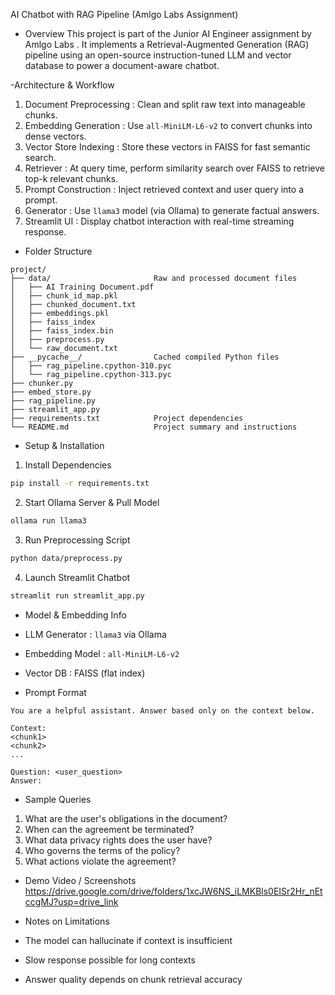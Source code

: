 AI Chatbot with RAG Pipeline (Amlgo Labs Assignment)

- Overview
This project is part of the Junior AI Engineer assignment by  Amlgo Labs . It implements a Retrieval-Augmented Generation (RAG) pipeline using an open-source instruction-tuned LLM and vector database to power a document-aware chatbot.

 

-Architecture & Workflow

1.  Document Preprocessing : Clean and split raw text into manageable chunks.
2.  Embedding Generation : Use `all-MiniLM-L6-v2` to convert chunks into dense vectors.
3.  Vector Store Indexing : Store these vectors in FAISS for fast semantic search.
4.  Retriever : At query time, perform similarity search over FAISS to retrieve top-k relevant chunks.
5.  Prompt Construction : Inject retrieved context and user query into a prompt.
6.  Generator : Use `llama3` model (via Ollama) to generate factual answers.
7.  Streamlit UI : Display chatbot interaction with real-time streaming response.

 

-  Folder Structure
```
project/
├── data/                       Raw and processed document files
│   ├── AI Training Document.pdf
│   ├── chunk_id_map.pkl
│   ├── chunked_document.txt
│   ├── embeddings.pkl
│   ├── faiss_index
│   ├── faiss_index.bin
│   ├── preprocess.py
│   └── raw_document.txt
├── __pycache__/                Cached compiled Python files
│   ├── rag_pipeline.cpython-310.pyc
│   └── rag_pipeline.cpython-313.pyc
├── chunker.py
├── embed_store.py
├── rag_pipeline.py
├── streamlit_app.py
├── requirements.txt            Project dependencies
└── README.md                   Project summary and instructions
```

 

-  Setup & Installation

1.  Install Dependencies 
```bash
pip install -r requirements.txt
```

2.  Start Ollama Server & Pull Model 
```bash
ollama run llama3
```

3.  Run Preprocessing Script 
```bash
python data/preprocess.py
```

4.  Launch Streamlit Chatbot 
```bash
streamlit run streamlit_app.py
```

 

-  Model & Embedding Info
-  LLM Generator : `llama3` via Ollama
-  Embedding Model : `all-MiniLM-L6-v2`
-  Vector DB : FAISS (flat index)

 

-  Prompt Format
```
You are a helpful assistant. Answer based only on the context below.

Context:
<chunk1>
<chunk2>
...

Question: <user_question>
Answer:
```

 

-  Sample Queries
1. What are the user's obligations in the document?
2. When can the agreement be terminated?
3. What data privacy rights does the user have?
4. Who governs the terms of the policy?
5. What actions violate the agreement?

 

-  Demo Video / Screenshots
https://drive.google.com/drive/folders/1xcJW6NS_iLMKBls0EISr2Hr_nEtccgMJ?usp=drive_link
 

-  Notes on Limitations
- The model can hallucinate if context is insufficient
- Slow response possible for long contexts
- Answer quality depends on chunk retrieval accuracy
